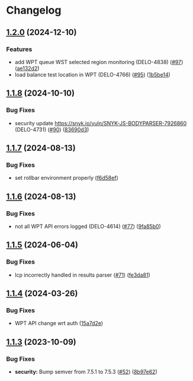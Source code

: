 # Changelog

## [1.2.0](https://github.com/cloudinary/web-speed-test-server/compare/v1.1.8...v1.2.0) (2024-12-10)


### Features

* add WPT queue WST selected region monitoring (DELO-4838) ([#97](https://github.com/cloudinary/web-speed-test-server/issues/97)) ([ae132d2](https://github.com/cloudinary/web-speed-test-server/commit/ae132d20344e5fde293f1d9d3c6e82b3ebcafd6d))
* load balance test location in WPT (DELO-4766) ([#95](https://github.com/cloudinary/web-speed-test-server/issues/95)) ([1b5be14](https://github.com/cloudinary/web-speed-test-server/commit/1b5be1497cd16830b648c4ff84f815714451ea6f))

## [1.1.8](https://github.com/cloudinary/web-speed-test-server/compare/v1.1.7...v1.1.8) (2024-10-10)


### Bug Fixes

* security update https://snyk.io/vuln/SNYK-JS-BODYPARSER-7926860 (DELO-4731) ([#90](https://github.com/cloudinary/web-speed-test-server/issues/90)) ([83690d3](https://github.com/cloudinary/web-speed-test-server/commit/83690d36bee9918f3e34e9a683a6b5a6e611661b))

## [1.1.7](https://github.com/cloudinary/web-speed-test-server/compare/v1.1.6...v1.1.7) (2024-08-13)


### Bug Fixes

* set rollbar environment properly ([f6d58ef](https://github.com/cloudinary/web-speed-test-server/commit/f6d58ef42f874779550da9d56e5ddd918d73a1a9))

## [1.1.6](https://github.com/cloudinary/web-speed-test-server/compare/v1.1.5...v1.1.6) (2024-08-13)


### Bug Fixes

* not all WPT API errors logged (DELO-4614) ([#77](https://github.com/cloudinary/web-speed-test-server/issues/77)) ([9fa85b0](https://github.com/cloudinary/web-speed-test-server/commit/9fa85b001af7f47498e26d7adfb019822a5d018a))

## [1.1.5](https://github.com/cloudinary/web-speed-test-server/compare/v1.1.4...v1.1.5) (2024-06-04)


### Bug Fixes

* lcp incorrectly handled in results parser ([#71](https://github.com/cloudinary/web-speed-test-server/issues/71)) ([fe3da81](https://github.com/cloudinary/web-speed-test-server/commit/fe3da81280f232e0dbf3b82f4bcaf69f9ccf867b))

## [1.1.4](https://github.com/cloudinary/web-speed-test-server/compare/v1.1.3...v1.1.4) (2024-03-26)


### Bug Fixes

* WPT API change wrt auth ([15a7d2e](https://github.com/cloudinary/web-speed-test-server/commit/15a7d2ea388b34497746d0107920644f23b3ef44))

## [1.1.3](https://github.com/cloudinary/web-speed-test-server/compare/v1.1.2...v1.1.3) (2023-10-09)


### Bug Fixes

* **security:** Bump semver from 7.5.1 to 7.5.3 ([#52](https://github.com/cloudinary/web-speed-test-server/issues/52)) ([8b97e62](https://github.com/cloudinary/web-speed-test-server/commit/8b97e622c406d7dd662901fada93f7c34c667311))
